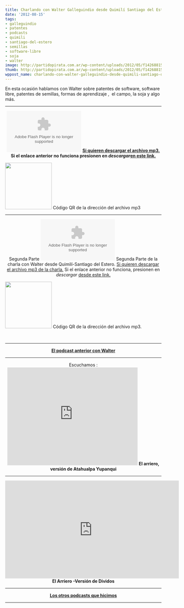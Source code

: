 ```yaml
---
title: Charlando con Walter Galleguindio desde Quimilí Santiago del Estero
date: '2012-08-15'
tags:
- galleguindio
- patentes
- podcasts
- quimili
- santiago-del-estero
- semillas
- software-libre
- soja
- walter
image: http://partidopirata.com.ar/wp-content/uploads/2012/05/f142688152.jpg
thumb: http://partidopirata.com.ar/wp-content/uploads/2012/05/f142688152-150x150.jpg
wppost_name: charlando-con-walter-galleguindio-desde-quimili-santiago-del-estero
---
```


En esta ocasión hablamos con Walter sobre patentes de software, software libre, patentes de semillas, formas de aprendizaje ,  el campo, la soja y algo más.

<hr />
<p style="text-align: center;"><object id="player1377578" width="240" height="133" classid="clsid:d27cdb6e-ae6d-11cf-96b8-444553540000" codebase="http://download.macromedia.com/pub/shockwave/cabs/flash/swflash.cab#version=6,0,40,0"><param name="AllowScriptAccess" value="always" /><param name="allowFullScreen" value="true" /><param name="wmode" value="transparent" /><param name="src" value="http://www.ivoox.com/playerivoox_ee_1377578_1.html" /><param name="allowfullscreen" value="true" /><param name="allowscriptaccess" value="always" /><embed id="player1377578" width="240" height="133" type="application/x-shockwave-flash" src="http://www.ivoox.com/playerivoox_ee_1377578_1.html" AllowScriptAccess="always" allowFullScreen="true" wmode="transparent" allowfullscreen="true" allowscriptaccess="always" /></object>
<strong><a href="http://www.ivoox.com/charlando-galleguindio-walter-desde-quimili-santiago-del-estero_md_1377578_1.mp3" target="_blank">Si quieren descargar el archivo mp3.</a></strong>
<strong> Si el enlace anterior no funciona presionen en <em>descargar</em><a href="http://www.ivoox.com/charlando-galleguindio-walter-desde-quimili-santiago-del-estero-audios-mp3_rf_1377578_1.html" target="_blank">en este link.</a></strong></p>


<a href="http://partidopirata.com.ar/wp-content/uploads/2012/08/chart4.png"><img class="size-full wp-image-5927" title="chart" src="http://partidopirata.com.ar/wp-content/uploads/2012/08/chart4.png" alt="" width="150" height="150" /></a> Código QR de la dirección del archivo mp3


<hr />

<center>Segunda Parte
<object id="player1377609" width="240" height="133" classid="clsid:d27cdb6e-ae6d-11cf-96b8-444553540000" codebase="http://download.macromedia.com/pub/shockwave/cabs/flash/swflash.cab#version=6,0,40,0"><param name="AllowScriptAccess" value="always" /><param name="allowFullScreen" value="true" /><param name="wmode" value="transparent" /><param name="src" value="http://www.ivoox.com/playerivoox_ee_1377609_1.html" /><param name="allowfullscreen" value="true" /><param name="allowscriptaccess" value="always" /><embed id="player1377609" width="240" height="133" type="application/x-shockwave-flash" src="http://www.ivoox.com/playerivoox_ee_1377609_1.html" AllowScriptAccess="always" allowFullScreen="true" wmode="transparent" allowfullscreen="true" allowscriptaccess="always" /></object>
Segunda Parte de la charla con Walter desde Quimilí-Santiago del Estero.
<a href="http://www.ivoox.com/charlando-galleguindio-walter-desde-quimili-santiago-del-estero_md_1377609_1.mp3" target="_blank">Si quieren descargar el archivo mp3 de la charla.</a>
Si el enlace anterior no funciona, presionen en <em>descargar</em> <a href="http://www.ivoox.com/charlando-galleguindio-walter-desde-quimili-santiago-del-estero-audios-mp3_rf_1377609_1.html" target="_blank">desde este link.</a></center>

<a href="http://partidopirata.com.ar/wp-content/uploads/2012/08/chart5.png"><img class="size-full wp-image-5928" title="chart" src="http://partidopirata.com.ar/wp-content/uploads/2012/08/chart5.png" alt="" width="150" height="150" /></a> Código QR de la dirección del archivo mp3.


&nbsp;

<hr />
<p style="text-align: center;"><strong><a href="http://partidopirata.com.ar/4351/podcast-desde-quimili-santiago-del-estero-con-walter-galleguindio-un-partido-pirata-en-santiago">El podcast anterior con Walter</a></strong></p>


<hr />

<center>Escuchamos :
<iframe src="http://www.youtube.com/embed/qWOnPkMxMkI" frameborder="0" width="420" height="315"></iframe>
<strong>El arriero, versión de Atahualpa Yupanqui</strong></center>

<hr />
<p style="text-align: center;"><iframe src="http://www.youtube.com/embed/_xuypFDoi1o" frameborder="0" width="560" height="315"></iframe>
<strong>El Arriero -Versión de Dividos</strong></p>


<hr />
<p style="text-align: center;"><strong><a href="http://partidopirata.com.ar/857/indice-con-los-podcast-del-partido-pirata-argentino">Los otros podcasts que hicimos</a></strong></p>


<hr />

